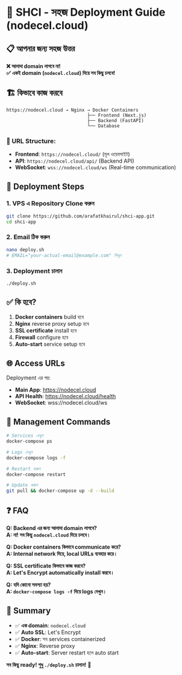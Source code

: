 # 🚀 SHCI - সহজ Deployment Guide (nodecel.cloud)

## 📋 আপনার জন্য সহজ উত্তর

**❌ আলাদা domain লাগবে না!**  
**✅ একই domain (`nodecel.cloud`) দিয়ে সব কিছু চলবে!**

## 🏗️ কিভাবে কাজ করবে

```
https://nodecel.cloud → Nginx → Docker Containers
                              ├── Frontend (Next.js)
                              ├── Backend (FastAPI) 
                              └── Database
```

### 🔄 URL Structure:
- **Frontend**: `https://nodecel.cloud/` (মূল ওয়েবসাইট)
- **API**: `https://nodecel.cloud/api/` (Backend API)
- **WebSocket**: `wss://nodecel.cloud/ws` (Real-time communication)

## 🚀 Deployment Steps

### 1. VPS এ Repository Clone করুন
```bash
git clone https://github.com/arafatkhairul/shci-app.git
cd shci-app
```

### 2. Email ঠিক করুন
```bash
nano deploy.sh
# EMAIL="your-actual-email@example.com" লিখুন
```

### 3. Deployment চালান
```bash
./deploy.sh
```

## ✅ কি হবে?

1. **Docker containers** build হবে
2. **Nginx** reverse proxy setup হবে  
3. **SSL certificate** install হবে
4. **Firewall** configure হবে
5. **Auto-start** service setup হবে

## 🌐 Access URLs

Deployment এর পর:
- **Main App**: https://nodecel.cloud
- **API Health**: https://nodecel.cloud/health
- **WebSocket**: wss://nodecel.cloud/ws

## 🔧 Management Commands

```bash
# Services দেখুন
docker-compose ps

# Logs দেখুন  
docker-compose logs -f

# Restart করুন
docker-compose restart

# Update করুন
git pull && docker-compose up -d --build
```

## ❓ FAQ

**Q: Backend এর জন্য আলাদা domain লাগবে?**  
**A: না! সব কিছু `nodecel.cloud` দিয়ে চলবে।**

**Q: Docker containers কিভাবে communicate করে?**  
**A: Internal network দিয়ে, local URLs ব্যবহার করে।**

**Q: SSL certificate কিভাবে কাজ করবে?**  
**A: Let's Encrypt automatically install করবে।**

**Q: যদি কোনো সমস্যা হয়?**  
**A: `docker-compose logs -f` দিয়ে logs দেখুন।**

## 🎯 Summary

- ✅ **এক domain**: `nodecel.cloud`
- ✅ **Auto SSL**: Let's Encrypt
- ✅ **Docker**: সব services containerized
- ✅ **Nginx**: Reverse proxy
- ✅ **Auto-start**: Server restart হলে auto start

**সব কিছু ready! শুধু `./deploy.sh` চালান!** 🚀
